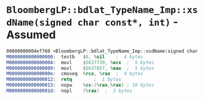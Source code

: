 # `BloombergLP::bdlat_TypeName_Imp::xsdName(signed char const*, int)` - Assumed

```nasm
00000000004ef760 <BloombergLP::bdlat_TypeName_Imp::xsdName(signed char const*, int)>:
M0000000000000000:	testb	$6, %sil	;  4 bytes
M0000000000000004:	movl	$5637739, %ecx	;  5 bytes
M0000000000000009:	movl	$5637857, %eax	;  5 bytes
M000000000000000e:	cmoveq	%rcx, %rax	;  4 bytes
M0000000000000012:	retq		;  1 bytes
M0000000000000013:	nopw	%cs:(%rax,%rax)	; 10 bytes
M000000000000001d:	nopl	(%rax)	;  3 bytes
```
